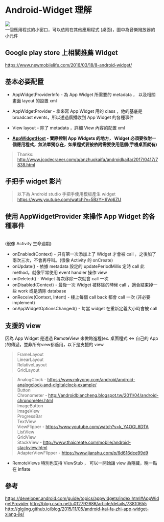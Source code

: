 # Android-Widget 理解 
![](https://developer.android.com/images/appwidgets/appwidget.png)
<br>一個應用程式的小窗口，可以依附在其他應用程式 (桌面)，圖中為音樂撥放器的小元件

## Google play store 上相關推薦 Widget
https://www.newmobilelife.com/2016/03/18/8-android-widget/

## 基本必要配置
- AppWidgetProviderInfo - 為 App Widget 所需要的 metadata ， 以及相關畫面 layout 的設置 xml
- AppWidgetProvider - 拿來寫 App Widget 用的 class ，他的基底是 broadcast events，所以透過廣播收到 App Widget 的各種事件
- View layout - 除了 metadata ，詳細 View 內容的配置 xml

- **[AppWidgetHost](https://developer.android.com/guide/topics/appwidgets/host.html) - 實際控制 App Widgets 的地方， Widget 必須要依附一個應用程式，無法單獨存在，如果程式要被依附需要使用這個(手機桌面就有)**
> Thanks: http://www.jcodecraeer.com/a/anzhuokaifa/androidkaifa/2017/0417/7838.html

## 手把手 widget 影片
> 以下為 Android studio 手把手使用模板產生 widget
> <br>https://www.youtube.com/watch?v=5BzYH6Vq6ZU

## 使用 AppWidgetProvider 來操作 App Widget 的各種事件
<br>(很像 Activity 生命週期)
 - onEnabled(Context) - 只有第一次添加上了 Widget 才會被 call ，之後加了兩次三次，不會再呼叫。(很像 Activity 的 onCreate)
 - onUpdate() - 依據 metadata 設定的 updatePeriodMillis 定時 call 此 method，就像平常使用 event handler 操作 view
 - onDeleted() - Widget 每次移除一次就會 call 一次
 - onDisabled(Context) - 最後一次 Widget 被移除的時候 call ，適合結束掉一些 work 或是清除 database
 - onReceive(Context, Intent) - 樓上每個 call back 都會 call 一次 (非必要 implement)
 - onAppWidgetOptionsChanged() - 每當 widget 在重新定義大小時會被 call
 
## 支援的 view
因為 App Widget 是透過 RemoteView 來做跨進程(ex. 桌面程式 <-> 自己的 App )的傳遞，並非所有view都適用，以下是支援的 view
> FrameLayout<br>
> LinearLayout<br>
> RelativeLayout<br>
> GridLayout<br>

> AnalogClock - https://www.mkyong.com/android/android-analogclock-and-digitalclock-example/<br>
> Button <br>
> Chronometer - http://androidbiancheng.blogspot.tw/2011/04/android-chronometer.html<br>
> ImageButton <br>
> ImageView <br>
> ProgressBar<br>
> TextView<br>
> ViewFlipper - https://www.youtube.com/watch?v=k_Y4OGL8DTA<br>
> ListView<br>
> GridView<br>
> StackView - http://www.thaicreate.com/mobile/android-stackview.html<br>
> AdapterViewFlipper - https://www.jianshu.com/p/6d616dce99d9<br>

- RemoteViews 特別也支持 ViewStub ， 可以一開始讓 view 為隱藏，晚一點在 inflate
## 參考
https://developer.android.com/guide/topics/appwidgets/index.html#AppWidgetProvider
http://blog.csdn.net/u012792686/article/details/73810655
http://glgjing.github.io/blog/2015/11/05/android-kai-fa-zhi-app-widget-xiang-jie/
